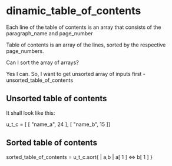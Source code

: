 # dinamic_table_of_contents

Each line of the table of contents is an array that consists of the paragraph_name and page_number

Table of contents is an array of the lines, sorted by the respective page_numbers.

Can I sort the array of arrays?

Yes I can. So, I want to get unsorted array of inputs first - unsorted_table_of_contents

## Unsorted table of contents

It shall look like this:

u_t_c  = [ [ "name_a", 24 ], [ "name_b", 15 ]]

## Sorted table of contents

sorted_table_of_contents = u_t_c.sort{ | a,b | a[ 1 ] <=> b[ 1 ] }